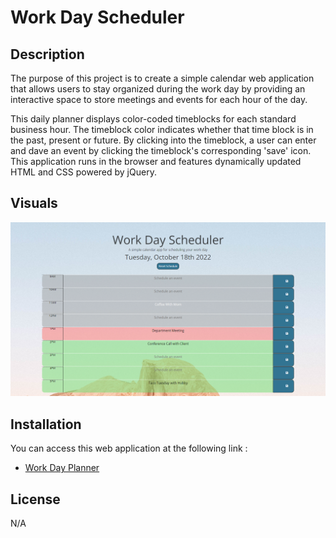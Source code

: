 # Work Day Scheduler

## Description

The purpose of this project is to create a simple calendar web application that allows users to stay organized during the work day by providing an interactive space to store meetings and events for each hour of the day. 

This daily planner displays color-coded timeblocks for each standard business hour. The timeblock color indicates whether that time block is in the past, present or future. By clicking into the timeblock, a user can enter and dave an event by clicking the timeblock's corresponding 'save' icon. This application runs in the browser and features dynamically updated HTML and CSS powered by jQuery.

## Visuals
![img](Assets/img/screenshot.png)

## Installation
You can access this web application at the following link : 
* [Work Day Planner](https://t-starkw.github.io/mycal-personal/)

## License
N/A
